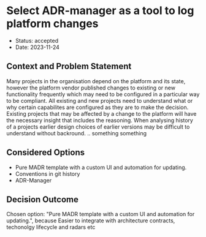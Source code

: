 # Select ADR-manager as a tool to log platform changes

* Status: accepted
* Date: 2023-11-24

## Context and Problem Statement

Many projects in the organisation depend on the platform and its state, however the platform vendor published changes to existing or new functionality frequently which may need to be configured in a particular way to be compliant.
All existing and new projects need to understand what or why certain capabilites are configured as they are to make the decision. 
Existing projects that may be affected by a change to the platform will have the necessary insight that includes the reasoning. 
When analysing history of a projects earlier design choices of earlier versions may be difficult to understand without backround. 
.. something something

## Considered Options

* Pure MADR template with a custom UI and automation for updating.
* Conventions in git history
* ADR-Manager

## Decision Outcome

Chosen option: "Pure MADR template with a custom UI and automation for updating.", because Easier to integrate with architecture contracts, techonolgy lifecycle and radars etc
